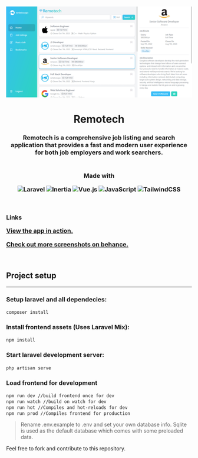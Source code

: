 <p align="center"><img src="public/social.png"></p>

<h1 align="center">Remotech</h1>

<h3 align="center">
Remotech is a comprehensive job listing and search application that provides a fast and modern user experience for both job employers and work searchers.
</h3>


<h3 align="center">
<br>
Made with

![Laravel](https://img.shields.io/badge/laravel-%23FF2D20.svg?style=for-the-badge&logo=laravel&logoColor=white)
![Inertia](https://img.shields.io/badge/inertia-%236d74ed.svg?style=for-the-badge&logo=inertia&logoColor=white)
![Vue.js](https://img.shields.io/badge/vuejs-%2335495e.svg?style=for-the-badge&logo=vuedotjs&logoColor=%234FC08D)
![JavaScript](https://img.shields.io/badge/javascript-%23323330.svg?style=for-the-badge&logo=javascript&logoColor=%23F7DF1E)
![TailwindCSS](https://img.shields.io/badge/tailwindcss-%2338B2AC.svg?style=for-the-badge&logo=tailwind-css&logoColor=white)
<br/>
</h3>
<br>

<h3>
<strong>Links</strong>

<a href="https://remotech.artisticlogicmk.one" target="_blank">View the app in action.</a>

<a href="https://www.behance.net/gallery/152242029/Remotech-Job-Search-Web-App" target="_blank">Check out more screenshots on behance.</a>
</h3>
<br>

## Project setup
-----
### Setup laravel and all dependecies:
```
composer install
```
### Install frontend assets (Uses Laravel Mix):
```
npm install
```

### Start laravel development server:
```
php artisan serve
```

### Load frontend for development
```
npm run dev //build frontend once for dev
npm run watch //build on watch for dev
npm run hot //Compiles and hot-reloads for dev
npm run prod //Compiles frontend for production
```
> Rename .env.example to .env and set your own database info. Sqlite is used as the default database which comes with some preloaded data.

Feel free to fork and contribute to this repository.
